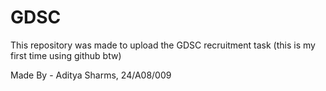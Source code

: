 # GDSC

This repository was made to upload the GDSC recruitment task (this is my first time using github btw)

Made By - Aditya Sharms, 24/A08/009  
